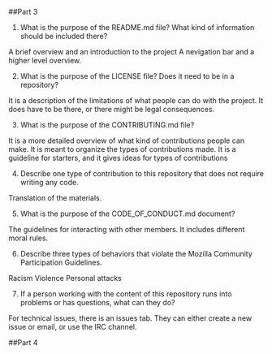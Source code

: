##Part 3
1. What is the purpose of the README.md file? What kind of information should be included there?

A brief overview and an introduction to the project
A nevigation bar and a higher level overview. 

2. What is the purpose of the LICENSE file? Does it need to be in a repository?

It is a description of the limitations of what people can do with the project. It does have to be there, or there might be legal consequences. 

3. What is the purpose of the CONTRIBUTING.md file?

It is a more detailed overview of what kind of contributions people can make. It is meant to organize the types of contributions made. It is a guideline for starters, and it gives ideas for types of contributions

4. Describe one type of contribution to this repository that does not require writing any code.

Translation of the materials. 

5. What is the purpose of the CODE_OF_CONDUCT.md document?

The guidelines for interacting with other members. It includes different moral rules. 

6. Describe three types of behaviors that violate the Mozilla Community Participation Guidelines.

Racism
Violence
Personal attacks 

7. If a person working with the content of this repository runs into problems or has questions, what can they do?

For technical issues, there is an issues tab. They can either create a new issue or email, or use the IRC channel. 

##Part 4
